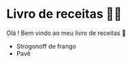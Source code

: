 # Livro de receitas :man_cook:

Olá ! Bem vindo ao meu livro de receitas :wave:

* Strogonoff de frango
* Pavê
